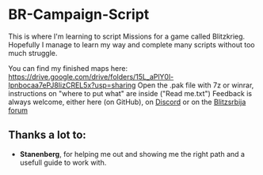 # BR-Campaign-Script

This is where I'm learning to script Missions for a game called Blitzkrieg.
Hopefully I manage to learn my way and complete many scripts without too much struggle.

You can find my finished maps here: https://drive.google.com/drive/folders/15L_aPlY0l-Ipnbocaa7ePJ8IizCREL5x?usp=sharing
Open the .pak file with 7z or winrar, instructions on "where to put what" are inside ("Read me.txt")
Feedback is always welcome, either here (on GitHub), on [Discord](https://discord.gg/eaXRcRxXsj) or on the [Blitzsrbija forum](https://blitzsrbija.proboards.com/user/2445)

## Thanks a lot to:
- **Stanenberg**, for helping me out and showing me the right path and a usefull guide to work with.
